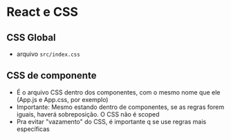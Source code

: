 # React e CSS

## CSS Global

* arquivo `src/index.css`

## CSS de componente

* É o arquivo CSS dentro dos componentes, com o mesmo nome que ele (App.js e App.css, por exemplo)
* Importante: Mesmo estando dentro de componentes, se as regras forem iguais, haverá sobreposição. O CSS não é scoped
* Pra evitar "vazamento" do CSS, é importante q se use regras mais específicas

